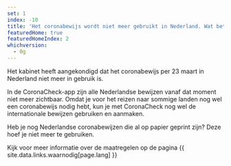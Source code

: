 ```yaml
---
set: 1
index: -10
title: 'Het coronabewijs wordt niet meer gebruikt in Nederland. Wat betekent dat voor CoronaCheck?'
featuredHome: true
featuredHomeIndex: 2
whichversion:
  - 0g
---
```

Het kabinet heeft aangekondigd dat het coronabewijs per 23 maart in Nederland niet meer in gebruik is. 

In de CoronaCheck-app zijn alle Nederlandse bewijzen vanaf dat moment niet meer zichtbaar. Omdat je voor het reizen naar sommige landen nog wel een coronabewijs nodig hebt, kun je met CoronaCheck nog wel de internationale bewijzen gebruiken en aanmaken.

Heb je nog Nederlandse coronabewijzen die al op papier geprint zijn? Deze hoef je niet meer te gebruiken.

Kijk voor meer informatie over de maatregelen op de pagina {{ site.data.links.waarnodig[page.lang] }}
